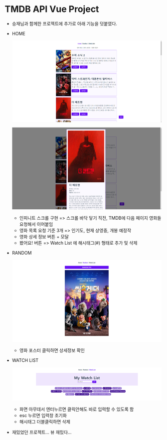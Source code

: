 # TMDB API Vue Project

- 승재님과 함께한 프로젝트에 추가로 아래 기능을 덧붙였다.

- HOME

  ![home1](README.assets/home1.png)

  ![home2](README.assets/home2.png)

  - 인피니트 스크롤 구현 => 스크롤 바닥 닿기 직전, TMDB에 다음 페이지 영화들 요청해서 이어붙임
  - 영화 목록 요청 기준 3개 => 인기도, 현재 상영중, 개봉 예정작
  - 영화 상세 정보 버튼 + 모달
  - 봤어요! 버튼 => Watch List 에 해시태그(#) 형태로 추가 및 삭제

- RANDOM

  ![random](README.assets/random.png)

  - 영화 포스터 클릭하면 상세정보 확인

- WATCH LIST

  ![watch](README.assets/watch.png)

  - 화면 아무데서 엔터누르면 클릭안해도 바로 입력할 수 있도록 함
  - esc 누르면 입력창 초기화
  - 해시태그 더블클릭하면 삭제

- 재밌었던 프로젝트... 뷰 재밌다...







